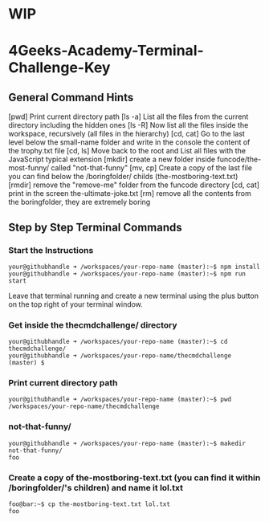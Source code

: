 # WIP
# 4Geeks-Academy-Terminal-Challenge-Key

## General Command Hints
[pwd] Print current directory path
[ls -a] List all the files from the current directory including the hidden ones
[ls -R] Now list all the files inside the workspace, recursively (all files in the hierarchy)
[cd, cat] Go to the last level below the small-name folder and write in the console the content of the trophy.txt file
[cd, ls] Move back to the root and List all files with the JavaScript typical extension
[mkdir] create a new folder inside funcode/the-most-funny/ called "not-that-funny"
[mv, cp] Create a copy of the last file you can find below the /boringfolder/ childs (the-mostboring-text.txt)
[rmdir] remove the "remove-me" folder from the funcode directory
[cd, cat] print in the screen the-ultimate-joke.txt
[rm] remove all the contents from the boringfolder, they are extremely boring

### 
###
###
### 

## Step by Step Terminal Commands
### Start the Instructions
```console
your@githubhandle ➜ /workspaces/your-repo-name (master):~$ npm install
your@githubhandle ➜ /workspaces/your-repo-name (master):~$ npm run start
```

Leave that terminal running and create a new terminal using the plus button on the top right of your terminal window.

### Get inside the thecmdchallenge/ directory
```console
your@githubhandle ➜ /workspaces/your-repo-name (master):~$ cd thecmdchallenge/
your@githubhandle ➜ /workspaces/your-repo-name/thecmdchallenge (master) $ 
```
### Print current directory path
```console
your@githubhandle ➜ /workspaces/your-repo-name (master):~$ pwd
/workspaces/your-repo-name/thecmdchallenge
```

### not-that-funny/

```console
your@githubhandle ➜ /workspaces/your-repo-name (master):~$ makedir not-that-funny/
foo
```

### Create a copy of the-mostboring-text.txt (you can find it within /boringfolder/'s children) and name it lol.txt
```console
foo@bar:~$ cp the-mostboring-text.txt lol.txt
foo
```
<!-- edit above command -->
